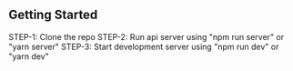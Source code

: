 ## Getting Started

STEP-1: Clone the repo
STEP-2: Run api server using "npm run server" or "yarn server"
STEP-3: Start development server using "npm run dev" or "yarn dev"
